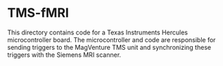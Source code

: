 # TMS-fMRI
This directory contains code for a Texas Instruments Hercules microcontroller board. The microcontroller and code are responsible for sending triggers to the MagVenture TMS unit and synchronizing these triggers with the Siemens MRI scanner. 

